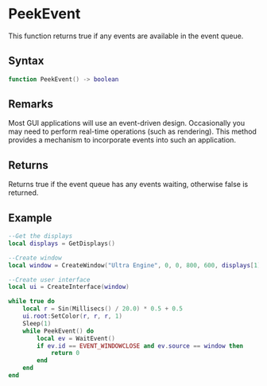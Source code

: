 # PeekEvent

This function returns true if any events are available in the event queue.

## Syntax

```lua
function PeekEvent() -> boolean
```

## Remarks

Most GUI applications will use an event-driven design. Occasionally you may need to perform real-time operations (such as rendering). This method provides a mechanism to incorporate events into such an application.

## Returns

Returns true if the event queue has any events waiting, otherwise false is returned.

## Example

```lua
--Get the displays
local displays = GetDisplays()

--Create window
local window = CreateWindow("Ultra Engine", 0, 0, 800, 600, displays[1])

--Create user interface
local ui = CreateInterface(window)

while true do
    local r = Sin(Millisecs() / 20.0) * 0.5 + 0.5
    ui.root:SetColor(r, r, r, 1)
    Sleep(1)
    while PeekEvent() do
        local ev = WaitEvent()
        if ev.id == EVENT_WINDOWCLOSE and ev.source == window then
            return 0
        end
    end
end
```
